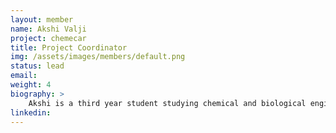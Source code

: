 ```yaml
---
layout: member
name: Akshi Valji
project: chemecar
title: Project Coordinator
img: /assets/images/members/default.png
status: lead
email:
weight: 4
biography: >
    Akshi is a third year student studying chemical and biological engineering at UBC who recently finished her 16 month Co-op term. She joined the Chem-E-Car Design Team in her first year as a lab team member, after which she led the lab team for 2 years and now is the media coordinator. Akshi is also now the  project coordinator for Envision, whose responsibilities include being the main point of contact between each project and Envision; overseeing progress and managing schedules. In her free time, she enjoys cooking and painting.
linkedin:
---
```

